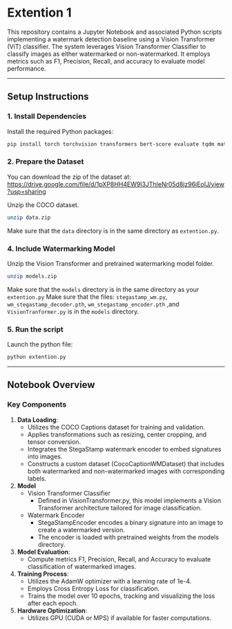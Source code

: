 
# Extention 1

This repository contains a Jupyter Notebook and associated Python scripts implementing a watermark detection baseline using a Vision Transformer (ViT) classifier. The system leverages Vision Transformer Classifier to classify images as either watermarked or non-watermarked. It employs metrics such as F1, Precision, Recall, and accuracy to evaluate model performance.

---

## Setup Instructions

### 1. Install Dependencies
Install the required Python packages:
```bash
pip install torch torchvision transformers bert-score evaluate tqdm matplotlib numpy
```

### 2. Prepare the Dataset

You can download the zip of the dataset at: https://drive.google.com/file/d/1pXP8HH4EW9l3JThleNr05d8jz96jEoIJ/view?usp=sharing

Unzip the COCO dataset.
```bash
unzip data.zip
```

Make sure that the `data` directory is in the same directory as `extention.py`.


### 4. Include Watermarking Model

Unzip the Vision Transformer and pretrained watermarking model folder.
```bash
unzip models.zip
```

Make sure that the `models` directory is in the same directory as your `extention.py`
Make sure that the files: `stegastamp_wm.py`, `wm_stegastamp_decoder.pth`, `wm_stegastamp_encoder.pth` ,and `VisionTranformer.py` is in the `models` directory.

### 5. Run the script
Launch the python file:
```bash
python extention.py
```

---

## Notebook Overview

### Key Components
1. **Data Loading**:
    - Utilizes the COCO Captions dataset for training and validation.
    - Applies transformations such as resizing, center cropping, and tensor conversion.
    - Integrates the StegaStamp watermark encoder to embed signatures into images.
    - Constructs a custom dataset (CocoCaptionWMDataset) that includes both watermarked and non-watermarked images with corresponding labels.
2. **Model**
    - Vision Transformer Classifier
        - Defined in VisionTransformer.py, this model implements a Vision Transformer architecture tailored for image classification.
    - Watermark Encoder
        - StegaStampEncoder encodes a binary signature into an image to create a watermarked version.
        - The encoder is loaded with pretrained weights from the models directory.
3. **Model Evaluation**:
    - Compute metrics F1, Precision, Recall, and Accuracy to evaluate classification of watermarked images.
3. **Training Process**:
    - Utilizes the AdamW optimizer with a learning rate of 1e-4.
    - Employs Cross Entropy Loss for classification.
    - Trains the model over 10 epochs, tracking and visualizing the loss after each epoch.
5. **Hardware Optimization**:
    - Utilizes GPU (CUDA or MPS) if available for faster computations.